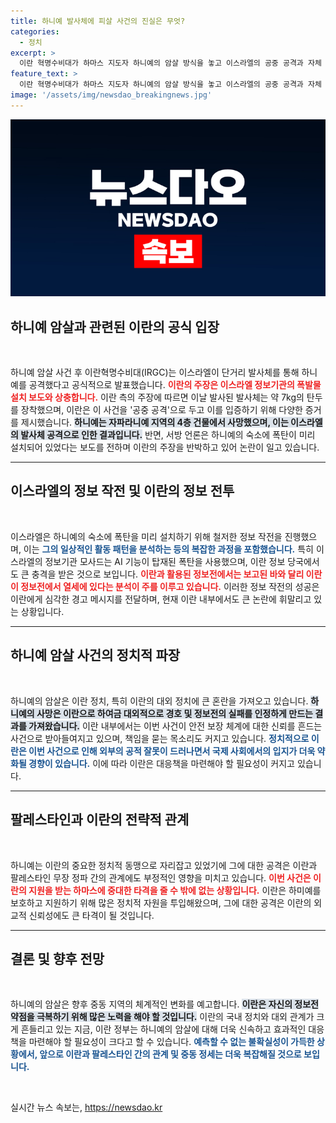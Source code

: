 ```yaml
---
title: 하니예 발사체에 피살 사건의 진실은 무엇?
categories:
  - 정치
excerpt: >
  이란 혁명수비대가 하마스 지도자 하니예의 암살 방식을 놓고 이스라엘의 공중 공격과 자체 조사 결과가 충돌하고 있다. 이란, 안전 실패 인정하며 정보전에서 열세 우려. 진실은 어디에? 클릭해서 모든 사실을 확인하세요!
feature_text: >
  이란 혁명수비대가 하마스 지도자 하니예의 암살 방식을 놓고 이스라엘의 공중 공격과 자체 조사 결과가 충돌하고 있다. 이란, 안전 실패 인정하며 정보전에서 열세 우려. 진실은 어디에? 클릭해서 모든 사실을 확인하세요!
image: '/assets/img/newsdao_breakingnews.jpg'
---
```


<p><img src="/assets/img/newsdao_breakingnews.jpg" alt="pcversion 속보" /></p>

<h2 data-ke-size="size26">하니예 암살과 관련된 이란의 공식 입장</h2>

<p data-ke-size="size16">&nbsp;</p>

<p>하니예 암살 사건 후 이란혁명수비대(IRGC)는 이스라엘이 단거리 발사체를 통해 하니예를 공격했다고 공식적으로 발표했습니다. <b><span style="color: #ee2323;">이란의 주장은 이스라엘 정보기관의 폭발물 설치 보도와 상충합니다.</span></b> 이란 측의 주장에 따르면 이날 발사된 발사체는 약 7kg의 탄두를 장착했으며, 이란은 이 사건을 '공중 공격'으로 두고 이를 입증하기 위해 다양한 증거를 제시했습니다. <b><span style="background-color: #21538527;">하니예는 자파라니예 지역의 4층 건물에서 사망했으며, 이는 이스라엘의 발사체 공격으로 인한 결과입니다.</span></b> 반면, 서방 언론은 하니예의 숙소에 폭탄이 미리 설치되어 있었다는 보도를 전하며 이란의 주장을 반박하고 있어 논란이 일고 있습니다. </p>

<hr>

<h2 data-ke-size="size26">이스라엘의 정보 작전 및 이란의 정보 전투</h2>

<p data-ke-size="size16">&nbsp;</p>

<p>이스라엘은 하니예의 숙소에 폭탄을 미리 설치하기 위해 철저한 정보 작전을 진행했으며, 이는 <b><span style="color: #1a5490;">그의 일상적인 활동 패턴을 분석하는 등의 복잡한 과정을 포함했습니다.</span></b> 특히 이스라엘의 정보기관 모사드는 AI 기능이 탑재된 폭탄을 사용했으며, 이란 정보 당국에서도 큰 충격을 받은 것으로 보입니다. <b><span style="color: #ee2323;">이란과 활용된 정보전에서는 보고된 바와 달리 이란이 정보전에서 열세에 있다는 분석이 주를 이루고 있습니다.</span></b> 이러한 정보 작전의 성공은 이란에게 심각한 경고 메시지를 전달하며, 현재 이란 내부에서도 큰 논란에 휘말리고 있는 상황입니다. </p>

<hr>

<h2 data-ke-size="size26">하니예 암살 사건의 정치적 파장</h2>

<p data-ke-size="size16">&nbsp;</p>

<p>하니예의 암살은 이란 정치, 특히 이란의 대외 정치에 큰 혼란을 가져오고 있습니다. <b><span style="background-color: #21538527;">하니예의 사망은 이란으로 하여금 대외적으로 경호 및 정보전의 실패를 인정하게 만드는 결과를 가져왔습니다.</span></b> 이란 내부에서는 이번 사건이 안전 보장 체계에 대한 신뢰를 흔드는 사건으로 받아들여지고 있으며, 책임을 묻는 목소리도 커지고 있습니다. <b><span style="color: #1a5490;">정치적으로 이란은 이번 사건으로 인해 외부의 공적 잘못이 드러나면서 국제 사회에서의 입지가 더욱 약화될 경향이 있습니다.</span></b> 이에 따라 이란은 대응책을 마련해야 할 필요성이 커지고 있습니다.</p>

<hr>

<h2 data-ke-size="size26">팔레스타인과 이란의 전략적 관계</h2>

<p data-ke-size="size16">&nbsp;</p>

<p>하니예는 이란의 중요한 정치적 동맹으로 자리잡고 있었기에 그에 대한 공격은 이란과 팔레스타인 무장 정파 간의 관계에도 부정적인 영향을 미치고 있습니다. <b><span style="color: #ee2323;">이번 사건은 이란의 지원을 받는 하마스에 중대한 타격을 줄 수 밖에 없는 상황입니다.</span></b> 이란은 하미예를 보호하고 지원하기 위해 많은 정치적 자원을 투입해왔으며, 그에 대한 공격은 이란의 외교적 신뢰성에도 큰 타격이 될 것입니다. </p>

<hr>

<h2 data-ke-size="size26">결론 및 향후 전망</h2>

<p data-ke-size="size16">&nbsp;</p>

<p>하니예의 암살은 향후 중동 지역의 체계적인 변화를 예고합니다. <b><span style="background-color: #21538527;">이란은 자신의 정보전 약점을 극복하기 위해 많은 노력을 해야 할 것입니다.</span></b> 이란의 국내 정치와 대외 관계가 크게 흔들리고 있는 지금, 이란 정부는 하니예의 암살에 대해 더욱 신속하고 효과적인 대응책을 마련해야 할 필요성이 크다고 할 수 있습니다. <b><span style="color: #1a5490;">예측할 수 없는 불확실성이 가득한 상황에서, 앞으로 이란과 팔레스타인 간의 관계 및 중동 정세는 더욱 복잡해질 것으로 보입니다.</span></b> </p>

<p data-ke-size="size16">&nbsp;</p>
실시간 뉴스 속보는, <a href="https://newsdao.kr" rel="dofollow">https://newsdao.kr</a>


